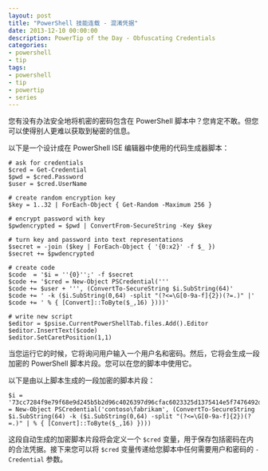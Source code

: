 ```yaml
---
layout: post
title: "PowerShell 技能连载 - 混淆凭据"
date: 2013-12-10 00:00:00
description: PowerTip of the Day - Obfuscating Credentials
categories:
- powershell
- tip
tags:
- powershell
- tip
- powertip
- series
---
```

您有没有办法安全地将机密的密码包含在 PowerShell 脚本中？您肯定不敢。但您可以使得别人更难以获取到秘密的信息。

以下是一个设计成在 PowerShell ISE 编辑器中使用的代码生成器脚本：

	# ask for credentials
	$cred = Get-Credential
	$pwd = $cred.Password
	$user = $cred.UserName
	
	# create random encryption key
	$key = 1..32 | ForEach-Object { Get-Random -Maximum 256 }
	
	# encrypt password with key
	$pwdencrypted = $pwd | ConvertFrom-SecureString -Key $key
	
	# turn key and password into text representations
	$secret = -join ($key | ForEach-Object { '{0:x2}' -f $_ })
	$secret += $pwdencrypted
	
	# create code
	$code  = '$i = ''{0}'';' -f $secret
	$code += '$cred = New-Object PSCredential('''
	$code += $user + ''', (ConvertTo-SecureString $i.SubString(64)'
	$code += ' -k ($i.SubString(0,64) -split "(?<=\G[0-9a-f]{2})(?=.)" |'
	$code += ' % { [Convert]::ToByte($_,16) })))'
	
	# write new script
	$editor = $psise.CurrentPowerShellTab.files.Add().Editor
	$editor.InsertText($code)
	$editor.SetCaretPosition(1,1)

当您运行它的时候，它将询问用户输入一个用户名和密码。然后，它将会生成一段加密的 PowerShell 脚本片段。您可以在您的脚本中使用它。

以下是由以上脚本生成的一段加密的脚本片段：

	$i = '73cc7284f9e79f68e9d245b5b2d96c4026397d96cfac6023325d1375414e5f7476492d1116743f0423413b16050a5345MgB8AGgAdABLAEkARABiAFIARgBiAGwAZwBHAHMAaQBLAFoAeQB2AGQAOQAyAGcAPQA9AHwAMgBiADIAMABmADYANwA1ADYANwBiAGYAYwA3AGMAOQA0ADIAMQA3ADcAYwAwADUANAA4ADkAZgBhADYAZgBkADkANgA4ADMAZAA5ADUANABjADgAMgAwADQANQA1ADkAZAA3AGUAMwBmADMAMQAzADQAZgBmADIAZABlADgAZQA=';$cred = New-Object PSCredential('contoso\fabrikam', (ConvertTo-SecureString $i.SubString(64) -k ($i.SubString(0,64) -split "(?<=\G[0-9a-f]{2})(?=.)" | % { [Convert]::ToByte($_,16) })))

这段自动生成的加密脚本片段将会定义一个 `$cred` 变量，用于保存包括密码在内的合法凭据。接下来您可以将 `$cred` 变量传递给您脚本中任何需要用户和密码的 `-Credential` 参数。

<!--本文国际来源：[Obfuscating Credentials](http://community.idera.com/powershell/powertips/b/tips/posts/obfuscating-credentials)-->
